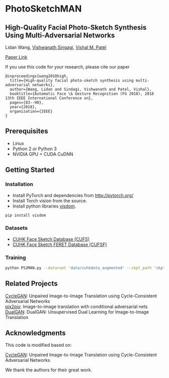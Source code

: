 # PhotoSketchMAN
## High-Quality Facial Photo-Sketch Synthesis Using Multi-Adversarial Networks

Lidan Wang, [Vishwanath Singagi](http://www.vishwanathsindagi.com/), [Vishal M. Patel](https://engineering.jhu.edu/vpatel36/)

[Paper Link](https://arxiv.org/abs/1710.10182)

If you use this code for your research, please cite our paper

```
@inproceedings{wang2018high,
  title={High-quality facial photo-sketch synthesis using multi-adversarial networks},
  author={Wang, Lidan and Sindagi, Vishwanath and Patel, Vishal},
  booktitle={Automatic Face \& Gesture Recognition (FG 2018), 2018 13th IEEE International Conference on},
  pages={83--90},
  year={2018},
  organization={IEEE}
}
```

## Prerequisites
- Linux
- Python 2 or Python 3
- NVIDIA GPU + CUDA CuDNN

## Getting Started
### Installation
- Install PyTorch and dependencies from http://pytorch.org/
- Install Torch vision from the source.
- Install python libraries [visdom](https://github.com/facebookresearch/visdom).
```bash
pip install visdom
```
### Datasets
- [CUHK Face Sketch Database (CUFS)](http://mmlab.ie.cuhk.edu.hk/archive/facesketch.html)
- [CUHK Face Sketch FERET Database (CUFSF)](http://mmlab.ie.cuhk.edu.hk/archive/cufsf/)

### Training

```bash
python PS2MAN.py --dataroot 'data/cuhkdata_augmented' --ckpt_path 'ckpt'
```


## Related Projects
[CycleGAN](https://github.com/junyanz/CycleGAN): Unpaired Image-to-Image Translation using Cycle-Consistent Adversarial Networks  
[pix2pix](https://github.com/phillipi/pix2pix): Image-to-image translation with conditional adversarial nets  
[DualGAN](https://github.com/duxingren14/DualGAN): DualGAN: Unsupervised Dual Learning for Image-to-Image Translation

## Acknowledgments
This code is modified based on:

[CycleGAN](https://github.com/junyanz/CycleGAN): Unpaired Image-to-Image Translation using Cycle-Consistent Adversarial Networks

We thank the authors for their great work.  
